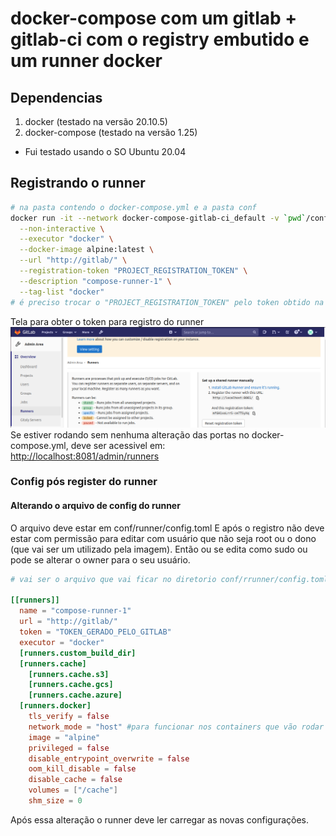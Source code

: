
# docker-compose com um gitlab + gitlab-ci com o registry embutido e um runner docker

## Dependencias

 1. docker (testado na versão 20.10.5)
 2. docker-compose (testado na versão 1.25)
 * Fui testado usando o SO Ubuntu 20.04

## Registrando o runner
```bash
# na pasta contendo o docker-compose.yml e a pasta conf
docker run -it --network docker-compose-gitlab-ci_default -v `pwd`/conf/runner:/etc/gitlab-runner gitlab/gitlab-runner register \
  --non-interactive \
  --executor "docker" \
  --docker-image alpine:latest \
  --url "http://gitlab/" \
  --registration-token "PROJECT_REGISTRATION_TOKEN" \
  --description "compose-runner-1" \
  --tag-list "docker"
# é preciso trocar o "PROJECT_REGISTRATION_TOKEN" pelo token obtido na aba de runners do gitlab Ex. http://localhost:8081/admin/runners
```
Tela para obter o token para registro do runner
![RUNNER TOKEN](docs/runner-token.png)  
Se estiver rodando sem nenhuma alteração das portas no docker-compose.yml, deve ser acessivel em:  
[http://localhost:8081/admin/runners](http://localhost:8081/admin/runners)


### Config pós register do runner
#### Alterando o arquivo de config do runner
O arquivo deve estar em conf/runner/config.toml
E após o registro não deve estar com permissão para editar com usuário que não seja root ou o dono (que vai ser um utilizado pela imagem). Então ou se edita como sudo ou pode se alterar o owner para o seu usuário.
```toml
# vai ser o arquivo que vai ficar no diretorio conf/rrunner/config.toml

[[runners]]
  name = "compose-runner-1"
  url = "http://gitlab/"
  token = "TOKEN_GERADO_PELO_GITLAB"
  executor = "docker"
  [runners.custom_build_dir]
  [runners.cache]
    [runners.cache.s3]
    [runners.cache.gcs]
    [runners.cache.azure]
  [runners.docker]
    tls_verify = false
    network_mode = "host" #para funcionar nos containers que vão rodar dentro do dind, vai usar a rede do container dind e não bridge, que iria seria separado do docker-compose
    image = "alpine"
    privileged = false
    disable_entrypoint_overwrite = false
    oom_kill_disable = false
    disable_cache = false
    volumes = ["/cache"]
    shm_size = 0
```
Após essa alteração o runner deve ler carregar as novas configurações.